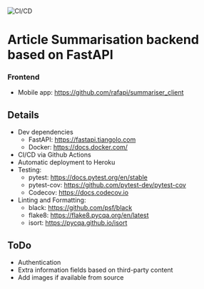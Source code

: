![CI/CD](https://github.com/rafapi/fastapi_text_sum/workflows/Continuous%20Integration%20and%20Delivery/badge.svg?branch=master)

# Article Summarisation backend based on FastAPI

### Frontend
* Mobile app: https://github.com/rafapi/summariser_client

## Details
* Dev dependencies
  * FastAPI: https://fastapi.tiangolo.com
  * Docker: https://docs.docker.com/
* CI/CD via Github Actions
* Automatic deployment to Heroku
* Testing:
  * pytest: https://docs.pytest.org/en/stable
  * pytest-cov: https://github.com/pytest-dev/pytest-cov
  * Codecov: https://docs.codecov.io
* Linting and Formatting:
  * black: https://github.com/psf/black
  * flake8: https://flake8.pycqa.org/en/latest
  * isort: https://pycqa.github.io/isort

## ToDo
* Authentication
* Extra information fields based on third-party content
* Add images if available from source
